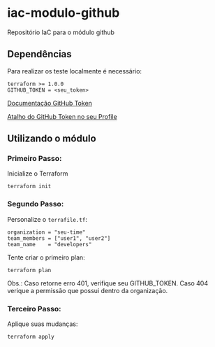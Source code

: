 # iac-modulo-github
Repositório IaC para o módulo github

## Dependências

Para realizar os teste localmente é necessário:

```
terraform >= 1.0.0
GITHUB_TOKEN = <seu_token>
```

[Documentação GitHub Token](https://docs.github.com/pt/authentication/keeping-your-account-and-data-secure/creating-a-personal-access-token)

[Atalho do GitHub Token no seu Profile](https://github.com/settings/tokens)


## Utilizando o módulo

### Primeiro Passo:

Inicialize o Terraform
```
terraform init
```

### Segundo Passo:

Personalize o `terrafile.tf`:
```
organization = "seu-time"
team_members = ["user1", "user2"]
team_name    = "developers"
```

Tente criar o primeiro plan:
```
terraform plan
```

Obs.: Caso retorne erro 401, verifique seu GITHUB_TOKEN. Caso 404 verique a permissão que possui dentro da organização. 

### Terceiro Passo:

Aplique suas mudanças:
```
terraform apply
```
